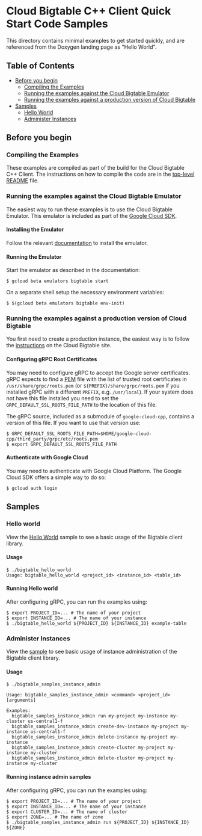 # Cloud Bigtable C++ Client Quick Start Code Samples

This directory contains minimal examples to get started quickly, and are
referenced from the Doxygen landing page as "Hello World".

## Table of Contents

- [Before you begin](#before-you-begin)
  - [Compiling the Examples](#compiling-the-examples)
  - [Running the examples against the Cloud Bigtable Emulator](#running-the-examples-against-the-cloud-bigtable-emulator)
  - [Running the examples against a production version of Cloud Bigtable](#running-the-examples-against-a-production-version-of-cloud-bigtable)
- [Samples](#samples)
  - [Hello World](#hello-world)
  - [Administer Instances](#administer-instances)

## Before you begin

### Compiling the Examples

These examples are compiled as part of the build for the Cloud Bigtable C++
Client.  The instructions on how to compile the code are in the
[top-level README](../../README.md) file.

### Running the examples against the Cloud Bigtable Emulator

The easiest way to run these examples is to use the Cloud Bigtable Emulator.
This emulator is included as part of the
[Google Cloud SDK](https://cloud.google.com/sdk/).

#### Installing the Emulator

Follow the relevant
[documentation](https://cloud.google.com/bigtable/docs/emulator) to install
the emulator.

#### Running the Emulator

Start the emulator as described in the documentation:

```console
$ gcloud beta emulators bigtable start
```

On a separate shell setup the necessary environment variables:

```console
$ $(gcloud beta emulators bigtable env-init)
```

### Running the examples against a production version of Cloud Bigtable

You first need to create a production instance, the easiest way is to
follow the
[instructions](https://cloud.google.com/bigtable/docs/creating-instance)
on the Cloud Bigtable site.

#### Configuring gRPC Root Certificates

You may need to configure gRPC to accept the Google server certificates.
gRPC expects to find a
[PEM](https://en.wikipedia.org/wiki/Privacy-enhanced_Electronic_Mail) file
with the list of trusted root certificates in `/usr/share/grpc/roots.pem`
(or `${PREFIX}/share/grpc/roots.pem` if you installed gRPC with a different
`PREFIX`, e.g. `/usr/local`).  If your system does not have this file installed
you need to set the `GRPC_DEFAULT_SSL_ROOTS_FILE_PATH` to the location of this
file.

The gRPC source, included as a submodule of `google-cloud-cpp`, contains
a version of this file. If you want to use that version use:

```console
$ GRPC_DEFAULT_SSL_ROOTS_FILE_PATH=$HOME/google-cloud-cpp/third_party/grpc/etc/roots.pem
$ export GRPC_DEFAULT_SSL_ROOTS_FILE_PATH
```

#### Authenticate with Google Cloud

You may need to authenticate with Google Cloud Platform. The Google Cloud SDK
offers a simple way to do so:

```console
$ gcloud auth login
```

## Samples

### Hello world

View the [Hello World][hello_world_code] sample to see a basic usage of
the Bigtable client library.

#### Usage

```console
$ ./bigtable_hello_world
Usage: bigtable_hello_world <project_id> <instance_id> <table_id>
```
#### Running Hello world
After configuring gRPC, you can run the examples using:

```console
$ export PROJECT_ID=... # The name of your project
$ export INSTANCE_ID=... # The name of your instance
$ ./bigtable_hello_world ${PROJECT_ID} ${INSTANCE_ID} example-table
```
### Administer Instances

View the [sample][instances_code] to see basic usage of instance administration of
the Bigtable client library.

#### Usage

```console
$ ./bigtable_samples_instance_admin

Usage: bigtable_samples_instance_admin <command> <project_id> [arguments]

Examples:
  bigtable_samples_instance_admin run my-project my-instance my-cluster us-central1-f
  bigtable_samples_instance_admin create-dev-instance my-project my-instance us-central1-f
  bigtable_samples_instance_admin delete-instance my-project my-instance
  bigtable_samples_instance_admin create-cluster my-project my-instance my-cluster
  bigtable_samples_instance_admin delete-cluster my-project my-instance my-cluster
```
#### Running instance admin samples

After configuring gRPC, you can run the examples using:

```console
$ export PROJECT_ID=... # The name of your project
$ export INSTANCE_ID=... # The name of your instance
$ export CLUSTER_ID=... # The name of cluster
$ export ZONE=... # The name of zone
$ ./bigtable_samples_instance_admin run ${PROJECT_ID} ${INSTANCE_ID} ${ZONE}
```

[hello_world_code]: bigtable_hello_world.cc
[instances_code]: bigtable_samples_instance_admin.cc
